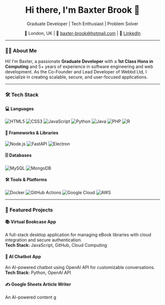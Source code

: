 <h1 align="center">Hi there, I'm Baxter Brook 👋</h1>

<p align="center">
  Graduate Developer | Tech Enthusiast | Problem Solver  
</p>

<p align="center">
  📍 London, UK | 📧 <a href="mailto:baxter-brook@hotmail.com">baxter-brook@hotmail.com</a> | 🔗 <a href="https://www.linkedin.com/in/baxter-brook">LinkedIn</a>
</p>

---

### 👨‍💻 About Me  

Hi! I'm Baxter, a passionate **Graduate Developer** with a **1st Class Hons in Computing** and 5+ years of experience in software engineering and web development. As the Co-Founder and Lead Developer of Webbd Ltd, I specialize in creating scalable, secure, and user-focused applications.  

---

### 🛠️ Tech Stack  

#### 💻 Languages  
![HTML5](https://img.shields.io/badge/HTML5-%23E34F26.svg?style=flat&logo=html5&logoColor=white)
![CSS3](https://img.shields.io/badge/CSS3-%231572B6.svg?style=flat&logo=css3&logoColor=white)
![JavaScript](https://img.shields.io/badge/JavaScript-%23F7DF1E.svg?style=flat&logo=javascript&logoColor=black)
![Python](https://img.shields.io/badge/Python-%233776AB.svg?style=flat&logo=python&logoColor=white)
![Java](https://img.shields.io/badge/Java-%23ED8B00.svg?style=flat&logo=java&logoColor=white)
![PHP](https://img.shields.io/badge/PHP-%23777BB4.svg?style=flat&logo=php&logoColor=white)
![R](https://img.shields.io/badge/R-%23276DC3.svg?style=flat&logo=r&logoColor=white)

#### 🚀 Frameworks & Libraries  
![Node.js](https://img.shields.io/badge/Node.js-%23339933.svg?style=flat&logo=node.js&logoColor=white)
![FastAPI](https://img.shields.io/badge/FastAPI-%23009788.svg?style=flat&logo=fastapi&logoColor=white)
![Electron](https://img.shields.io/badge/Electron-%2347848F.svg?style=flat&logo=electron&logoColor=white)

#### 🗄️ Databases  
![MySQL](https://img.shields.io/badge/MySQL-%234479A1.svg?style=flat&logo=mysql&logoColor=white)
![MongoDB](https://img.shields.io/badge/MongoDB-%2347A248.svg?style=flat&logo=mongodb&logoColor=white)

#### 🛠️ Tools & Platforms  
![Docker](https://img.shields.io/badge/Docker-%232496ED.svg?style=flat&logo=docker&logoColor=white)
![GitHub Actions](https://img.shields.io/badge/GitHub_Actions-%232671E5.svg?style=flat&logo=githubactions&logoColor=white)
![Google Cloud](https://img.shields.io/badge/Google_Cloud-%234285F4.svg?style=flat&logo=googlecloud&logoColor=white)
![AWS](https://img.shields.io/badge/AWS-%23232F3E.svg?style=flat&logo=amazonaws&logoColor=white)

---

### 🌟 Featured Projects  

#### 📚 Virtual Bookcase App  
A full-stack desktop application for managing eBook libraries with cloud integration and secure authentication.  
**Tech Stack:** JavaScript, GitHub, Cloud Computing  

#### 🤖 AI Chatbot App  
An AI-powered chatbot using OpenAI API for customizable conversations.  
**Tech Stack:** Python, OpenAI API  

#### ✍️ Google Sheets Article Writer  
An AI-powered content g
